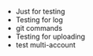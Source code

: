  * Just for testing
 * Testing for log
 * git commands
 * Testing for uploading
 * test multi-account
